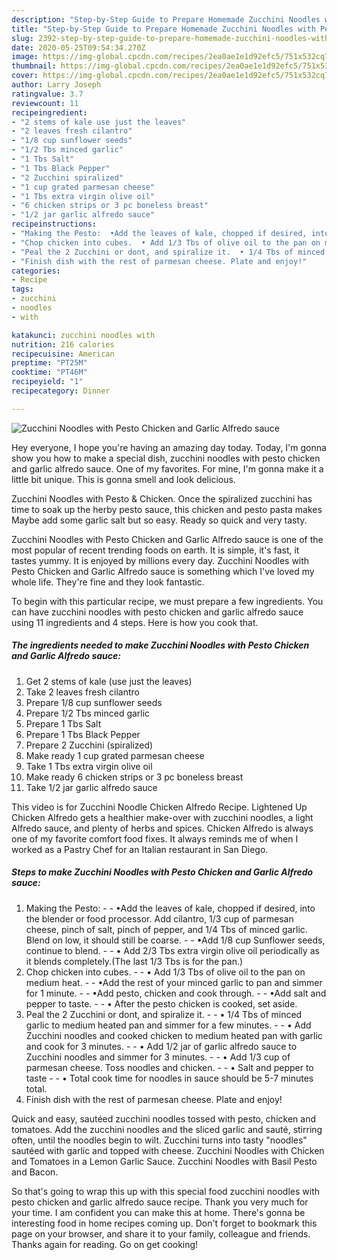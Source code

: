 ```yaml
---
description: "Step-by-Step Guide to Prepare Homemade Zucchini Noodles with Pesto Chicken and Garlic Alfredo sauce"
title: "Step-by-Step Guide to Prepare Homemade Zucchini Noodles with Pesto Chicken and Garlic Alfredo sauce"
slug: 2392-step-by-step-guide-to-prepare-homemade-zucchini-noodles-with-pesto-chicken-and-garlic-alfredo-sauce
date: 2020-05-25T09:54:34.270Z
image: https://img-global.cpcdn.com/recipes/2ea0ae1e1d92efc5/751x532cq70/zucchini-noodles-with-pesto-chicken-and-garlic-alfredo-sauce-recipe-main-photo.jpg
thumbnail: https://img-global.cpcdn.com/recipes/2ea0ae1e1d92efc5/751x532cq70/zucchini-noodles-with-pesto-chicken-and-garlic-alfredo-sauce-recipe-main-photo.jpg
cover: https://img-global.cpcdn.com/recipes/2ea0ae1e1d92efc5/751x532cq70/zucchini-noodles-with-pesto-chicken-and-garlic-alfredo-sauce-recipe-main-photo.jpg
author: Larry Joseph
ratingvalue: 3.7
reviewcount: 11
recipeingredient:
- "2 stems of kale use just the leaves"
- "2 leaves fresh cilantro"
- "1/8 cup sunflower seeds"
- "1/2 Tbs minced garlic"
- "1 Tbs Salt"
- "1 Tbs Black Pepper"
- "2 Zucchini spiralized"
- "1 cup grated parmesan cheese"
- "1 Tbs extra virgin olive oil"
- "6 chicken strips or 3 pc boneless breast"
- "1/2 jar garlic alfredo sauce"
recipeinstructions:
- "Making the Pesto:  •Add the leaves of kale, chopped if desired, into the blender or food processor. Add cilantro, 1/3 cup of parmesan cheese, pinch of salt, pinch of pepper, and 1/4 Tbs of minced garlic. Blend on low, it should still be coarse.   •Add 1/8 cup Sunflower seeds, continue to blend.  • Add 2/3 Tbs extra virgin olive oil periodically as it blends completely.(The last 1/3 Tbs is for the pan.)"
- "Chop chicken into cubes.  • Add 1/3 Tbs of olive oil to the pan on medium heat.  •Add the rest of your minced garlic to pan and simmer for 1 minute.  •Add pesto, chicken and cook through.  •Add salt and pepper to taste.  • After the pesto chicken is cooked, set aside."
- "Peal the 2 Zucchini or dont, and spiralize it.  • 1/4 Tbs of minced garlic to medium heated pan and simmer for a few minutes.   • Add Zucchini noodles and cooked chicken to medium heated pan with garlic and cook for 3 minutes.  • Add 1/2 jar of garlic alfredo sauce to Zucchini noodles and simmer for 3 minutes.   • Add 1/3 cup of parmesan cheese. Toss noodles and chicken.  • Salt and pepper to taste  • Total cook time for noodles in sauce should be 5-7 minutes total."
- "Finish dish with the rest of parmesan cheese. Plate and enjoy!"
categories:
- Recipe
tags:
- zucchini
- noodles
- with

katakunci: zucchini noodles with 
nutrition: 216 calories
recipecuisine: American
preptime: "PT25M"
cooktime: "PT46M"
recipeyield: "1"
recipecategory: Dinner

---
```



![Zucchini Noodles with Pesto Chicken and Garlic Alfredo sauce](https://img-global.cpcdn.com/recipes/2ea0ae1e1d92efc5/751x532cq70/zucchini-noodles-with-pesto-chicken-and-garlic-alfredo-sauce-recipe-main-photo.jpg)

Hey everyone, I hope you're having an amazing day today. Today, I'm gonna show you how to make a special dish, zucchini noodles with pesto chicken and garlic alfredo sauce. One of my favorites. For mine, I'm gonna make it a little bit unique. This is gonna smell and look delicious.

Zucchini Noodles with Pesto &amp; Chicken. Once the spiralized zucchini has time to soak up the herby pesto sauce, this chicken and pesto pasta makes Maybe add some garlic salt but so easy. Ready so quick and very tasty.

Zucchini Noodles with Pesto Chicken and Garlic Alfredo sauce is one of the most popular of recent trending foods on earth. It is simple, it's fast, it tastes yummy. It is enjoyed by millions every day. Zucchini Noodles with Pesto Chicken and Garlic Alfredo sauce is something which I've loved my whole life. They're fine and they look fantastic.


To begin with this particular recipe, we must prepare a few ingredients. You can have zucchini noodles with pesto chicken and garlic alfredo sauce using 11 ingredients and 4 steps. Here is how you cook that.

<!--inarticleads1-->

##### The ingredients needed to make Zucchini Noodles with Pesto Chicken and Garlic Alfredo sauce:

1. Get 2 stems of kale (use just the leaves)
1. Take 2 leaves fresh cilantro
1. Prepare 1/8 cup sunflower seeds
1. Prepare 1/2 Tbs minced garlic
1. Prepare 1 Tbs Salt
1. Prepare 1 Tbs Black Pepper
1. Prepare 2 Zucchini (spiralized)
1. Make ready 1 cup grated parmesan cheese
1. Take 1 Tbs extra virgin olive oil
1. Make ready 6 chicken strips or 3 pc boneless breast
1. Take 1/2 jar garlic alfredo sauce


This video is for Zucchini Noodle Chicken Alfredo Recipe. Lightened Up Chicken Alfredo gets a healthier make-over with zucchini noodles, a light Alfredo sauce, and plenty of herbs and spices. Chicken Alfredo is always one of my favorite comfort food fixes. It always reminds me of when I worked as a Pastry Chef for an Italian restaurant in San Diego. 

<!--inarticleads2-->

##### Steps to make Zucchini Noodles with Pesto Chicken and Garlic Alfredo sauce:

1. Making the Pesto: -  - •Add the leaves of kale, chopped if desired, into the blender or food processor. Add cilantro, 1/3 cup of parmesan cheese, pinch of salt, pinch of pepper, and 1/4 Tbs of minced garlic. Blend on low, it should still be coarse.  -  - •Add 1/8 cup Sunflower seeds, continue to blend. -  - • Add 2/3 Tbs extra virgin olive oil periodically as it blends completely.(The last 1/3 Tbs is for the pan.)
1. Chop chicken into cubes. -  - • Add 1/3 Tbs of olive oil to the pan on medium heat. -  - •Add the rest of your minced garlic to pan and simmer for 1 minute. -  - •Add pesto, chicken and cook through. -  - •Add salt and pepper to taste. -  - • After the pesto chicken is cooked, set aside.
1. Peal the 2 Zucchini or dont, and spiralize it. -  - • 1/4 Tbs of minced garlic to medium heated pan and simmer for a few minutes.  -  - • Add Zucchini noodles and cooked chicken to medium heated pan with garlic and cook for 3 minutes. -  - • Add 1/2 jar of garlic alfredo sauce to Zucchini noodles and simmer for 3 minutes.  -  - • Add 1/3 cup of parmesan cheese. Toss noodles and chicken. -  - • Salt and pepper to taste -  - • Total cook time for noodles in sauce should be 5-7 minutes total.
1. Finish dish with the rest of parmesan cheese. Plate and enjoy!


Quick and easy, sautéed zucchini noodles tossed with pesto, chicken and tomatoes. Add the zucchini noodles and the sliced garlic and sauté, stirring often, until the noodles begin to wilt. Zucchini turns into tasty &#34;noodles&#34; sautéed with garlic and topped with cheese. Zucchini Noodles with Chicken and Tomatoes in a Lemon Garlic Sauce. Zucchini Noodles with Basil Pesto and Bacon. 

So that's going to wrap this up with this special food zucchini noodles with pesto chicken and garlic alfredo sauce recipe. Thank you very much for your time. I am confident you can make this at home. There's gonna be interesting food in home recipes coming up. Don't forget to bookmark this page on your browser, and share it to your family, colleague and friends. Thanks again for reading. Go on get cooking!
